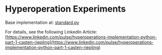 # Hyperoperation Experiments

Base implementation at:
[standard.py](standard.py)

For details, see the following LinkedIn Article:  
[https://www.linkedin.com/pulse/hyperoperations-implementation-python-part-1-casten-riepling](https://www.linkedin.com/pulse/hyperoperations-implementation-python-part-1-casten-riepling)

